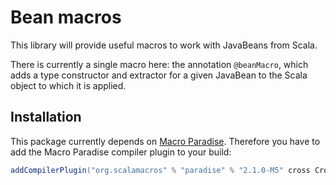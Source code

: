 # Bean macros

This library will provide useful macros to work with JavaBeans from Scala.

There is currently a single macro here: the annotation `@beanMacro`, which adds a type constructor and extractor for
a given JavaBean to the Scala object to which it is applied.

## Installation

This package currently depends on [Macro Paradise](http://docs.scala-lang.org/overviews/macros/paradise.html). Therefore
you have to add the Macro Paradise compiler plugin to your build:

```scala
addCompilerPlugin("org.scalamacros" % "paradise" % "2.1.0-M5" cross CrossVersion.full)
```